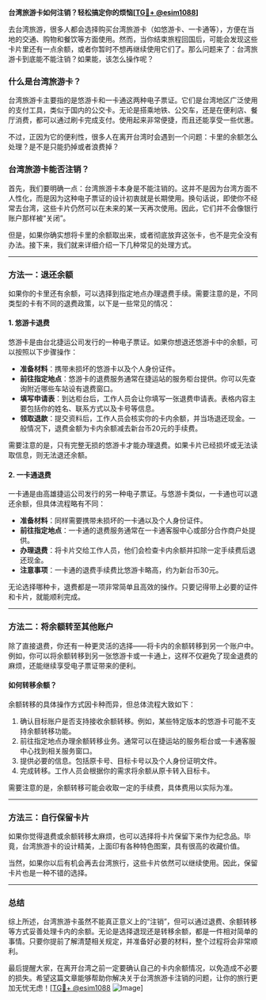 **台湾旅游卡如何注销？轻松搞定你的烦恼[[TG💪+ @esim1088](https://t.me/s/esim1088)]**

去台湾旅游，很多人都会选择购买台湾旅游卡（如悠游卡、一卡通等），方便在当地的交通、购物和餐饮等方面使用。然而，当你结束旅程回国后，可能会发现这些卡片里还有一点余额，或者你暂时不想再继续使用它们了。那么问题来了：台湾旅游卡到底能不能注销？如果能，该怎么操作呢？

### **什么是台湾旅游卡？**
台湾旅游卡主要指的是悠游卡和一卡通这两种电子票证。它们是台湾地区广泛使用的支付工具，类似于国内的公交卡。无论是搭乘地铁、公交车，还是在便利店、餐厅消费，都可以通过刷卡完成支付。使用起来非常便捷，而且还能享受一些优惠。

不过，正因为它的便利性，很多人在离开台湾时会遇到一个问题：卡里的余额怎么处理？是不是只能扔掉或者浪费掉？

### **台湾旅游卡能否注销？**
首先，我们要明确一点：台湾旅游卡本身是不能注销的。这并不是因为台湾方面不人性化，而是因为这种电子票证的设计初衷就是长期使用。换句话说，即使你不经常去台湾，这些卡片仍然可以在未来的某一天再次使用。因此，它们并不会像银行账户那样被“关闭”。

但是，如果你确实想将卡里的余额取出来，或者彻底放弃这张卡，也不是完全没有办法。接下来，我们就来详细介绍一下几种常见的处理方式。

---

### **方法一：退还余额**
如果你的卡里还有余额，可以选择到指定地点办理退费手续。需要注意的是，不同类型的卡有不同的退费政策，以下是一些常见的情况：

#### **1. 悠游卡退费**
悠游卡是由台北捷运公司发行的一种电子票证。如果你想退还悠游卡中的余额，可以按照以下步骤操作：
- **准备材料**：携带未损坏的悠游卡以及个人身份证件。
- **前往指定地点**：悠游卡的退费服务通常在捷运站的服务柜台提供。你可以先查询附近哪些车站设有退费窗口。
- **填写申请表**：到达柜台后，工作人员会让你填写一张退费申请表。表格内容主要包括你的姓名、联系方式以及卡号等信息。
- **领取退款**：提交资料后，工作人员会核实你的卡内余额，并当场退还现金。一般情况下，退费金额为卡内余额减去新台币20元的手续费。

需要注意的是，只有完整无损的悠游卡才能办理退费。如果卡片已经损坏或无法读取信息，则无法退还余额。

#### **2. 一卡通退费**
一卡通是由高雄捷运公司发行的另一种电子票证。与悠游卡类似，一卡通也可以退还余额，但具体流程略有不同：
- **准备材料**：同样需要携带未损坏的一卡通以及个人身份证件。
- **前往指定地点**：一卡通的退费服务通常在一卡通客服中心或部分合作商户处提供。
- **办理退费**：将卡片交给工作人员，他们会检查卡内余额并扣除一定手续费后退还现金。
- **注意事项**：一卡通的退费手续费比悠游卡略高，约为新台币30元。

无论选择哪种卡，退费都是一项非常简单且高效的操作。只要记得带上必要的证件和卡片，就能顺利完成。

---

### **方法二：将余额转至其他账户**
除了直接退费，你还有一种更灵活的选择——将卡内的余额转移到另一个账户中。例如，你可以将余额转移到另一张悠游卡或一卡通上，这样不仅避免了现金退费的麻烦，还能继续享受电子票证带来的便利。

#### **如何转移余额？**
余额转移的具体操作方式因卡种而异，但总体流程大致如下：
1. 确认目标账户是否支持接收余额转移。例如，某些特定版本的悠游卡可能不支持余额转移功能。
2. 前往指定地点办理余额转移业务。通常可以在捷运站的服务柜台或一卡通客服中心找到相关服务窗口。
3. 提供必要的信息。包括原卡号、目标卡号以及个人身份证明文件。
4. 完成转移。工作人员会根据你的需求将余额从原卡转入目标卡。

需要注意的是，余额转移可能会收取一定的手续费，具体费用以实际为准。

---

### **方法三：自行保留卡片**
如果你觉得退费或余额转移太麻烦，也可以选择将卡片保留下来作为纪念品。毕竟，台湾旅游卡的设计精美，上面印有各种特色图案，具有很高的收藏价值。

当然，如果你以后有机会再去台湾旅行，这些卡片依然可以继续使用。因此，保留卡片也是一种不错的选择。

---

### **总结**
综上所述，台湾旅游卡虽然不能真正意义上的“注销”，但可以通过退费、余额转移等方式妥善处理卡内的余额。无论是选择退现还是转移余额，都是一件相对简单的事情。只要你提前了解清楚相关规定，并准备好必要的材料，整个过程将会非常顺利。

最后提醒大家，在离开台湾之前一定要确认自己的卡内余额情况，以免造成不必要的损失。希望这篇文章能够帮助你解决关于台湾旅游卡注销的问题，让你的旅行更加无忧无虑！[[TG💪+ @esim1088](https://t.me/s/esim1088) ![Image](https://i.postimg.cc/4NQfJmqS/Snipaste-2025-05-13-00-14-12.png)]